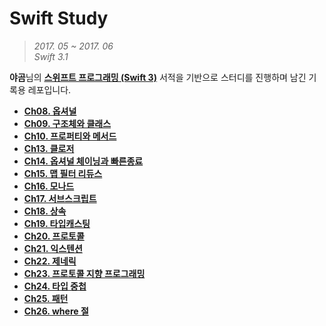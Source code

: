 # Swift Study
> *2017. 05 ~ 2017. 06*  
> *Swift 3.1*

**야곰**님의 **[스위프트 프로그래밍 (Swift 3)](http://www.hanbit.co.kr/media/books/book_view.html?p_code=B5682208459)** 서적을 기반으로 스터디를 진행하며 남긴 기록용 레포입니다.  


- [**Ch08. 옵셔널**](md_files/Ch08_옵셔널.md)
- [**Ch09. 구조체와 클래스**](md_files/Ch09_구조체와_클래스.md)
- [**Ch10. 프로퍼티와 메서드**](md_files/Ch10_프로퍼티와_메서드.md)
- [**Ch13. 클로저**](md_files/Ch13_클로저.md)
- [**Ch14. 옵셔널 체이닝과 빠른종료**](md_files/Ch14_옵셔널_체이닝과_빠른종료.md)
- [**Ch15. 맵 필터 리듀스**](md_files/Ch15_맵_필터_리듀스.md)
- [**Ch16. 모나드**](md_files/Ch16_모나드.md)
- [**Ch17. 서브스크립트**](md_files/Ch17_서브스크립트.md)
- [**Ch18. 상속**](md_files/Ch18_상속.md)
- [**Ch19. 타입캐스팅**](md_files/Ch19_타입캐스팅.md)
- [**Ch20. 프로토콜**](md_files/Ch20_프로토콜.md)
- [**Ch21. 익스텐션**](md_files/Ch21_익스텐션.md)
- [**Ch22. 제네릭**](md_files/Ch22_제네릭.md)
- [**Ch23. 프로토콜 지향 프로그래밍**](md_files/Ch23_프로토콜_지향_프로그래밍.md)
- [**Ch24. 타입 중첩**](md_files/Ch24_타입_중첩.md)
- [**Ch25. 패턴**](md_files/Ch25_패턴.md)
- [**Ch26. where 절**](md_files/Ch26_where_절.md)  
